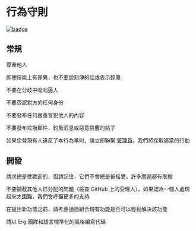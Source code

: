 # 行為守則

[![badge](https://img.shields.io/endpoint.svg?url=https%3A%2F%2Fgezf7g7pd5.execute-api.ap-northeast-1.amazonaws.com%2Fdefault%2Fsource_up_to_date%3Fowner%3Derg-lang%26repos%3Derg%26ref%3Dmain%26path%3DCODE_OF_CONDUCT.md%26commit_hash%3D3ace818c1055f22f9cbe71e00f31c0aa784d52b6)
](https://gezf7g7pd5.execute-api.ap-northeast-1.amazonaws.com/default/source_up_to_date?owner=erg-lang&repos=erg&ref=main&path=CODE_OF_CONDUCT.md&commit_hash=3ace818c1055f22f9cbe71e00f31c0aa784d52b6)

## 常規

尊重他人

即使技能上有差異，也不要說刻薄的話或表示輕蔑

不要在分歧中咄咄逼人

不要否認對方的任何身份

不要發布任何嚴重冒犯他人的內容

不要發布垃圾郵件，釣魚消息或惡意挑釁的帖子

如果您發現有人違反了本行為準則，請立即聯繫 [管理員](mailto:moderation.erglang@gmail.com)。我們將採取適當的行動

## 開發

請求總是受歡迎的，但請記住，它們不會總是被接受。許多問題都有取捨

不要攔截其他人已分配的問題（檢查 GitHub 上的受理人）。如果認為一個人處理起來太困難，我們會呼籲更多的支持

在提出新功能之前，請考慮通過組合現有功能是否可以輕鬆解決該功能

請以 Erg 團隊和語言標準化的風格編寫代碼
